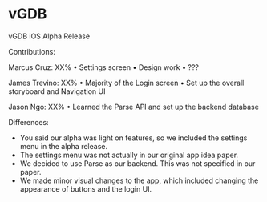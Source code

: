 # vGDB
vGDB iOS Alpha Release

Contributions:

Marcus Cruz: XX%
• Settings screen
• Design work
• ???

James Trevino: XX%
• Majority of the Login screen
• Set up the overall storyboard and Navigation UI

Jason Ngo: XX%
• Learned the Parse API and set up the backend database

Differences:
- You said our alpha was light on features, so we included the settings menu in the alpha release.
- The settings menu was not actually in our original app idea paper.
- We decided to use Parse as our backend. This was not specified in our paper.
- We made minor visual changes to the app, which included changing the appearance of buttons and the login UI.
